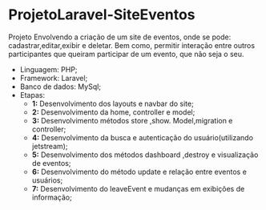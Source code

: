 # ProjetoLaravel-SiteEventos
Projeto Envolvendo a criação de um site de eventos, onde se pode: cadastrar,editar,exibir e deletar. Bem como, permitir interação entre outros participantes que queiram participar de um evento, que não seja o seu.

* Linguagem: PHP;
* Framework: Laravel;
* Banco de dados: MySql;
* Etapas:
  - **1:** Desenvolvimento dos layouts e navbar do site;
  - **2:** Desenvolvimento da home, controller e model;
  - **3:** Desenvolvimento métodos store ,show. Model,migration e controller;
  - **4:** Desenvolvimento da busca e autenticação do usuário(utilizando jetstream);
  - **5:** Desenvolvimento dos métodos dashboard ,destroy e visualização de eventos; 
  - **6:** Desenvolvimento do método update e relação entre eventos e usuários;
  - **7:**  Desenvolvimento do leaveEvent e mudanças em exibições de informação; 
